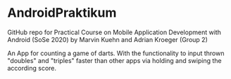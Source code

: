 # AndroidPraktikum

GitHub repo for Practical Course on Mobile Application Development with Android (SoSe 2020) by Marvin Kuehn and Adrian Kroeger (Group 2)

An App for counting a game of darts. With the functionality to input thrown "doubles" and "triples" faster than other apps via holding and swiping the according score.
